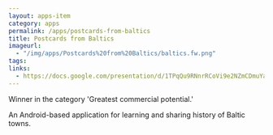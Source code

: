 ```yaml
---
layout: apps-item
category: apps
permalink: /apps/postcards-from-baltics
title: Postcards from Baltics
imageurl:
  - "/img/apps/Postcards%20from%20Baltics/baltics.fw.png"
tags:
links:
  - https://docs.google.com/presentation/d/1TPqQu9RNnrRCoVi9e2NZmCDmuYaaWAhYolRp5Dqoqy0/edit#slide=id.p
---
```


Winner in the category 'Greatest commercial potential.'

An Android-based application for learning and sharing history of Baltic towns. 
